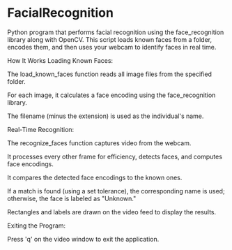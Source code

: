 # FacialRecognition
Python program that performs facial recognition using the face_recognition library along with OpenCV. This script loads known faces from a folder, encodes them, and then uses your webcam to identify faces in real time.


How It Works
Loading Known Faces:

The load_known_faces function reads all image files from the specified folder.

For each image, it calculates a face encoding using the face_recognition library.

The filename (minus the extension) is used as the individual's name.

Real-Time Recognition:

The recognize_faces function captures video from the webcam.

It processes every other frame for efficiency, detects faces, and computes face encodings.

It compares the detected face encodings to the known ones.

If a match is found (using a set tolerance), the corresponding name is used; otherwise, the face is labeled as "Unknown."

Rectangles and labels are drawn on the video feed to display the results.

Exiting the Program:

Press 'q' on the video window to exit the application.
